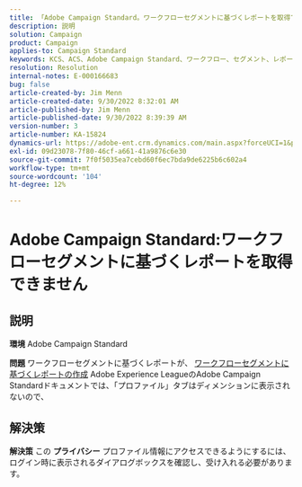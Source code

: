 ```yaml
---
title: 「Adobe Campaign Standard。ワークフローセグメントに基づくレポートを取得できません」
description: 説明
solution: Campaign
product: Campaign
applies-to: Campaign Standard
keywords: KCS、ACS、Adobe Campaign Standard、ワークフロー、セグメント、レポート、FAQ
resolution: Resolution
internal-notes: E-000166683
bug: false
article-created-by: Jim Menn
article-created-date: 9/30/2022 8:32:01 AM
article-published-by: Jim Menn
article-published-date: 9/30/2022 8:39:39 AM
version-number: 3
article-number: KA-15824
dynamics-url: https://adobe-ent.crm.dynamics.com/main.aspx?forceUCI=1&pagetype=entityrecord&etn=knowledgearticle&id=446e2f58-9a40-ed11-9db1-0022480866ad
exl-id: 09d23078-7f80-46cf-a661-41a9876c6e30
source-git-commit: 7f0f5035ea7cebd60f6ec7bda9de6225b6c602a4
workflow-type: tm+mt
source-wordcount: '104'
ht-degree: 12%

---
```


# Adobe Campaign Standard:ワークフローセグメントに基づくレポートを取得できません

## 説明


<b>環境</b>
Adobe Campaign Standard

<b>問題</b>
ワークフローセグメントに基づくレポートが、 [ワークフローセグメントに基づくレポートの作成](https://docs.adobe.com/content/help/ja-JP/campaign-standard/using/reporting/customizing-reports/creating-a-report-workflow-segment.html) Adobe Experience LeagueのAdobe Campaign Standardドキュメントでは、「プロファイル」タブはディメンションに表示されないので、




## 解決策


<b>解決策</b>
この <b>プライバシー</b> プロファイル情報にアクセスできるようにするには、ログイン時に表示されるダイアログボックスを確認し、受け入れる必要があります。
